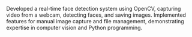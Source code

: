 Developed a real-time face detection system using OpenCV, capturing video from a webcam, detecting faces, and saving images. Implemented features for manual image capture and file management, demonstrating expertise in computer vision and Python programming.
